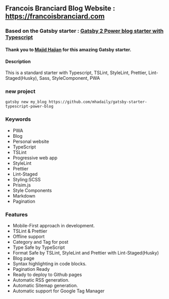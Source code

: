 ## Francois Branciard Blog Website : https://francoisbranciard.com

### Based on the Gatsby starter : [Gatsby 2 Power blog starter with Typescript](https://github.com/mhadaily/gatsby-starter-typescript-power-blog)

#### Thank you to [Majid Hajian](https://github.com/mhadaily) for this amazing Gatsby starter.

#### Description
This is a standard starter with Typescript, TSLint, StyleLint, Prettier, Lint-Staged(Husky), Sass, StyleComponent, PWA

### new project
```
gatsby new my_blog https://github.com/mhadaily/gatsby-starter-typescript-power-blog
```

### Keywords
  - PWA
  - Blog
  - Personal website
  - TypeScript
  - TSLint
  - Progressive web app
  - StyleLint
  - Prettier
  - Lint-Staged
  - Styling:SCSS
  - Prisim.js
  - Style Components
  - Markdown
  - Pagination

### Features
  - Mobile-First approach in development.
  - TSLint & Prettier
  - Offline support
  - Category and Tag for post
  - Type Safe by TypeScript
  - Format Safe by TSLint, StyleLint and Prettier with Lint-Staged(Husky)
  - Blog page
  - Syntax highlighting in code blocks.
  - Pagination Ready
  - Ready to deploy to Github pages
  - Automatic RSS generation.
  - Automatic Sitemap generation.
  - Automatic support for Google Tag Manager

